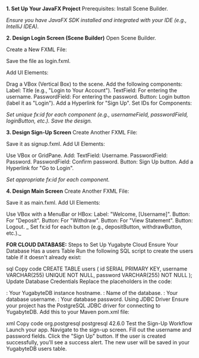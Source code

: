 **1. Set Up Your JavaFX Project**
Prerequisites:
Install Scene Builder.

_Ensure you have JavaFX SDK installed and integrated with your IDE (e.g., IntelliJ IDEA)._

**2. Design Login Screen (Scene Builder)**
Open Scene Builder.

Create a New FXML File:

Save the file as login.fxml.

Add UI Elements:

Drag a VBox (Vertical Box) to the scene.
Add the following components:
Label: Title (e.g., "Login to Your Account").
TextField: For entering the username.
PasswordField: For entering the password.
Button: Login button (label it as "Login").
Add a Hyperlink for "Sign Up".
Set IDs for Components:

_Set unique fx:id for each component (e.g., usernameField, passwordField, loginButton, etc.).
Save the design._

**3. Design Sign-Up Screen**
Create Another FXML File:

Save it as signup.fxml.
Add UI Elements:

Use VBox or GridPane.
Add:
TextField: Username.
PasswordField: Password.
PasswordField: Confirm password.
Button: Sign Up button.
Add a Hyperlink for "Go to Login".

_Set appropriate fx:id for each component._

**4. Design Main Screen**
Create Another FXML File:

Save it as main.fxml.
Add UI Elements:

Use VBox with a MenuBar or HBox:
Label: "Welcome, [Username]".
Button: For "Deposit".
Button: For "Withdraw".
Button: For "View Statement".
Button: Logout.
_
Set fx:id for each button (e.g., depositButton, withdrawButton, etc.)._


**FOR CLOUD DATABASE:**
Steps to Set Up Yugabyte Cloud
Ensure Your Database Has a users Table Run the following SQL script to create the users table if it doesn't already exist:

sql
Copy code
CREATE TABLE users (
    id SERIAL PRIMARY KEY,
    username VARCHAR(255) UNIQUE NOT NULL,
    password VARCHAR(255) NOT NULL
);
Update Database Credentials Replace the placeholders in the code:

<your-yugabyte-cloud-host>: Your YugabyteDB instance hostname.
<your-database-name>: Name of the database.
<your-username>: Your database username.
<your-password>: Your database password.
Using JDBC Driver
Ensure your project has the PostgreSQL JDBC driver for connecting to YugabyteDB. Add this to your Maven pom.xml file:

xml
Copy code
<dependency>
    <groupId>org.postgresql</groupId>
    <artifactId>postgresql</artifactId>
    <version>42.6.0</version>
</dependency>
Test the Sign-Up Workflow
Launch your app.
Navigate to the sign-up screen.
Fill out the username and password fields.
Click the "Sign Up" button.
If the user is created successfully, you'll see a success alert.
The new user will be saved in your YugabyteDB users table.

